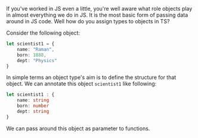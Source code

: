 If you've worked in JS even a little, you're well aware what role objects play in almost everything we do in JS. It is the most basic form of passing data around in JS code. Well how do you assign types to objects in TS?

Consider the following object:
```ts
let scientist1 = {
    name: "Raman",
    born: 1888,
    dept: "Physics"
}
```
In simple terms an object type's aim is to define the structure for that object.
We can annotate this object `scientist1` like following:

```ts
let scientist1 : {
    name: string
    born: number
    dept: string
}
```

We can pass around this object as parameter to functions. 
